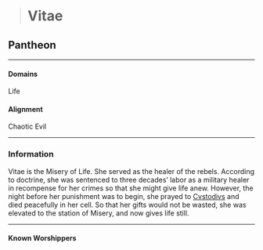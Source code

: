 ># Vitae

## Pantheon 

***

#### Domains 

Life

#### Alignment

Chaotic Evil

***

### Information

Vitae is the Misery of Life. She served as the healer of the rebels. According to doctrine, she was sentenced to three decades’ labor as a military healer in recompense for her crimes so that she might give life anew. However, the night before her punishment was to begin, she prayed to [Cvstodivs](Cvstodivs.md) and died peacefully in her cell. So that her gifts would not be wasted, she was elevated to the station of Misery, and now gives life still.

***

#### Known Worshippers
